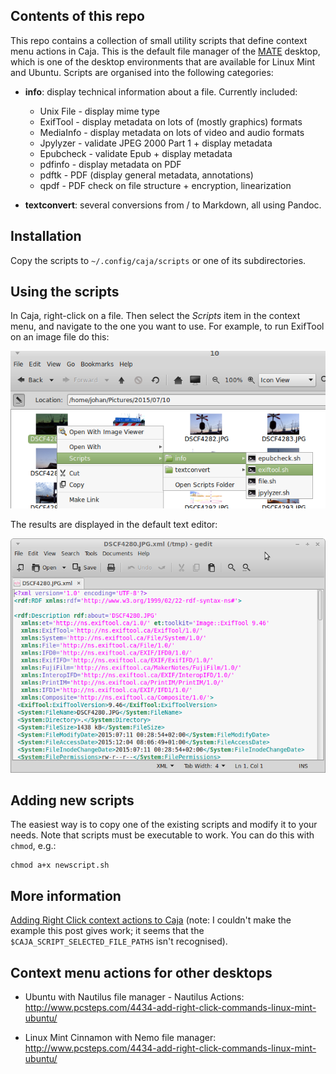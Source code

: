 ## Contents of this repo

This repo contains a collection of small utility scripts that define context menu actions in Caja. This is the default file manager of the [MATE](http://mate-desktop.com/) desktop, which is one of the desktop environments that are available for Linux Mint and Ubuntu. Scripts are organised into the following categories:

* **info**: display technical information about a file. Currently included:
    * Unix File - display mime type
    * ExifTool - display metadata on lots of (mostly graphics) formats
    * MediaInfo - display metadata on lots of video and audio formats
    * Jpylyzer - validate JPEG 2000 Part 1 + display metadata
    * Epubcheck - validate Epub + display metadata
    * pdfinfo - display metadata on PDF
    * pdftk - PDF (display general metadata, annotations)
    * qpdf - PDF check on file structure + encryption, linearization

* **textconvert**: several conversions from / to Markdown, all using Pandoc.

## Installation

Copy the scripts to `~/.config/caja/scripts` or one of its subdirectories.

## Using the scripts

In Caja, right-click on a file. Then select the *Scripts* item in the context menu, and navigate to the one you want to use. For example, to run ExifTool on an image file do this:

![](./caja-context-example1.png)

The results are displayed in the default text editor:

![](./exif-output.png)

## Adding new scripts

The easiest way is to copy one of the existing scripts and modify it to your needs. Note that scripts must be executable to work. You can do this with `chmod`, e.g.:

    chmod a+x newscript.sh

## More information

[Adding Right Click context actions to Caja](http://www.ethanjoachimeldridge.info/tech-blog/caja-exifstrip-context-action) (note: I couldn't make the example this post gives work; it seems that the `$CAJA_SCRIPT_SELECTED_FILE_PATHS` isn't recognised).

## Context menu actions for other desktops

* Ubuntu with Nautilus file manager - Nautilus Actions:
<http://www.pcsteps.com/4434-add-right-click-commands-linux-mint-ubuntu/>

* Linux Mint Cinnamon with Nemo file manager:
<http://www.pcsteps.com/4434-add-right-click-commands-linux-mint-ubuntu/>
  